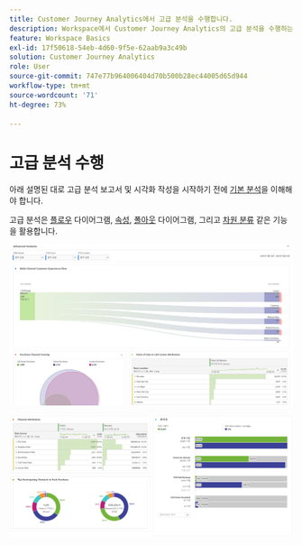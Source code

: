 ```yaml
---
title: Customer Journey Analytics에서 고급 분석을 수행합니다.
description: Workspace에서 Customer Journey Analytics의 고급 분석을 수행하는 방법을 설명합니다.
feature: Workspace Basics
exl-id: 17f50618-54eb-4d60-9f5e-62aab9a3c49b
solution: Customer Journey Analytics
role: User
source-git-commit: 747e77b964006404d70b500b28ec44005d65d944
workflow-type: tm+mt
source-wordcount: '71'
ht-degree: 73%

---
```


# 고급 분석 수행

아래 설명된 대로 고급 분석 보고서 및 시각화 작성을 시작하기 전에 [기본 분석](/help/analysis-workspace/perform-basic-analysis.md)을 이해해야 합니다.

고급 분석은 [플로우](/help/analysis-workspace/visualizations/c-flow/flow.md) 다이어그램, [속성](/help/analysis-workspace/c-panels/attribution.md), [폴아웃](/help/analysis-workspace/visualizations/fallout/fallout-flow.md) 다이어그램, 그리고 [차원 분류](/help/components/dimensions/t-breakdown-fa.md) 같은 기능을 활용합니다.

![흐름 다이어그램으로 나타낸 고급 분석.](assets/cja-adv-analysis1.png)

![도넛, 벤 및 누적 막대 차트와 같은 여러 시각화 예시.](assets/cja-adv-analysis2.png)
